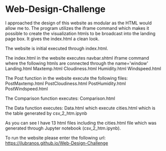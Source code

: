 # Web-Design-Challenge

I approached the design of this website as modular as the HTML would allow me to. The program utilizes the iframe command which
makes it possible to create the visualization htmls to be broadcast into the landing page box.  It gives the index.html a clean look.

The website is initial executed through index.html.

The index.html in the website executes
    navbar.shtml
    iframe command where the following htmls are connected through the name='window'
        Landing.html
        Maxtemp.html
        Cloudiness.html
        Humidity.html
        Windspeed.html

The Post function in the website execute the following files:
    PostMaxtemp.html
    PostCloudiness.html
    PostHumidity.html
    PostWindspeed.html

The Comparison function executes:
    Comparison.html

The Data function executes:
    Data.html which execute cities.html which is the table generated by csv_2_htm.ipynb

As you can see I have 13 html files including the cities.html file which was generated through Jupyter notebook (csv_2_htm.ipynb).

To run the website please enter the following url: https://jlubranos.github.io/Web-Design-Challenge
